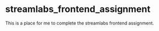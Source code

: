 # streamlabs_frontend_assignment
This is a place for me to complete the streamlabs frontend assignment. 
